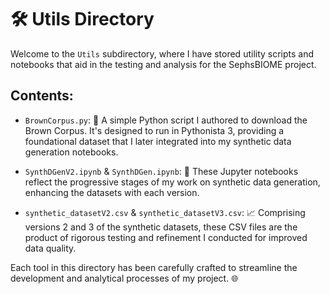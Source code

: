 # 🛠 Utils Directory

Welcome to the `Utils` subdirectory, where I have stored utility scripts and notebooks that aid in the testing and analysis for the SephsBIOME project.

## Contents:

- `BrownCorpus.py`: 📖 A simple Python script I authored to download the Brown Corpus. It's designed to run in Pythonista 3, providing a foundational dataset that I later integrated into my synthetic data generation notebooks.

- `SynthDGenV2.ipynb` & `SynthDGen.ipynb`: 🧪 These Jupyter notebooks reflect the progressive stages of my work on synthetic data generation, enhancing the datasets with each version.

- `synthetic_datasetV2.csv` & `synthetic_datasetV3.csv`: 📈 Comprising versions 2 and 3 of the synthetic datasets, these CSV files are the product of rigorous testing and refinement I conducted for improved data quality.

Each tool in this directory has been carefully crafted to streamline the development and analytical processes of my project. 🌐
